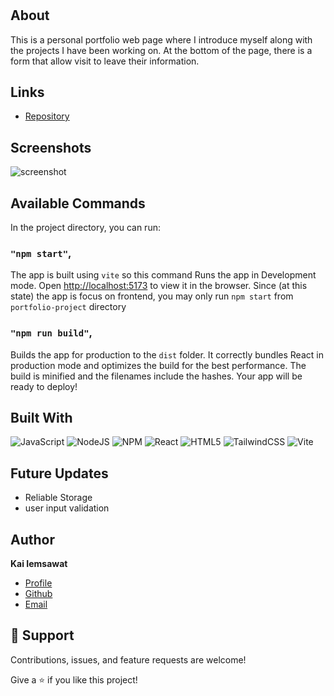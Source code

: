 <h1 align="center"><project-name></h1>

<p align="center"><project-description></p>

## About

This is a personal portfolio web page where I introduce myself along with the projects I have been working on.
At the bottom of the page, there is a form that allow visit to leave their information.

## Links

-   [Repository](https://github.com/KaiIemsawat/portfolio "portfolio")

## Screenshots

![screenshot](src/assets/images/portfolio.png "screenshot")

## Available Commands

In the project directory, you can run:

### `"npm start"`,

The app is built using `vite` so this command Runs the app in Development mode. Open [http://localhost:5173](http://localhost:5173) to view it in the browser. Since (at this state) the app is focus on frontend, you may only run `npm start` from `portfolio-project` directory

### `"npm run build"`,

Builds the app for production to the `dist` folder. It correctly bundles React in production mode and optimizes the build for the best performance. The build is minified and the filenames include the hashes. Your app will be ready to deploy!

## Built With

![JavaScript](https://img.shields.io/badge/javascript-%23323330.svg?style=for-the-badge&logo=javascript&logoColor=%23F7DF1E)
![NodeJS](https://img.shields.io/badge/node.js-6DA55F?style=for-the-badge&logo=node.js&logoColor=white)
![NPM](https://img.shields.io/badge/NPM-%23CB3837.svg?style=for-the-badge&logo=npm&logoColor=white)
![React](https://img.shields.io/badge/react-%2320232a.svg?style=for-the-badge&logo=react&logoColor=%2361DAFB)
![HTML5](https://img.shields.io/badge/html5-%23E34F26.svg?style=for-the-badge&logo=html5&logoColor=white)
![TailwindCSS](https://img.shields.io/badge/tailwindcss-%2338B2AC.svg?style=for-the-badge&logo=tailwind-css&logoColor=white)
![Vite](https://img.shields.io/badge/vite-%23646CFF.svg?style=for-the-badge&logo=vite&logoColor=white)

## Future Updates

-   Reliable Storage
-   user input validation

## Author

**Kai Iemsawat**

-   [Profile](https://kai-portfolio.tech/ "kai iemsawat")
-   [Github](https://github.com/KaiIemsawat "github")
-   [Email](mailto:kaiiemsawat@gmail.com "mail me")

## 🤝 Support

Contributions, issues, and feature requests are welcome!

Give a ⭐️ if you like this project!
